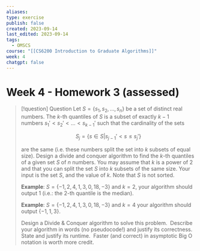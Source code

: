 ```yaml
---
aliases: 
type: exercise
publish: false
created: 2023-09-14
last_edited: 2023-09-14
tags:
  - OMSCS
course: "[[CS6200 Introduction to Graduate Algorithms]]"
week: 4
chatgpt: false
---
```

# Week 4 - Homework 3 (assessed)

>[!question] Question 
>Let $S = \{s_1, s_2, \ldots, s_n\}$ be a set of distinct real numbers. The $k$-th quantiles of $S$ is a subset of exactly $k-1$ numbers $s_1' < s_2' < \ldots < s_{k-1}'$ such that the cardinality of the sets
> 
> $$S_j = \{s \in S \vert s_{j-1}' < s \leq s_j'\}$$
> 
> are the same (i.e. these numbers split the set into $k$ subsets of equal size). Design a divide and conquer algorithm to find the $k$-th quantiles of a given set $S$ of $n$ numbers. You may assume that $k$ is a power of $2$ and that you can split the set $S$ into $k$ subsets of the same size. Your input is the set $S$, and the value of $k$. Note that $S$ is not sorted. 
>
> **Example**: $S=\{-1, 2, 4, 1, 3, 0, 18, -3\}$ and $k=2$, your algorithm should output $1$ (i.e.: the $2$-th quantile is the median).
>
> **Example**: $S=\{-1, 2, 4, 1, 3, 0, 18, -3\}$ and $k=4$ your algorithm should output $\{-1,1,3\}$.
>
>Design a Divide & Conquer algorithm to solve this problem.  Describe your algorithm in words (no pseudocode!) and justify its correctness. State and justify its runtime.  Faster (and correct) in asymptotic Big O notation is worth more credit.

## 